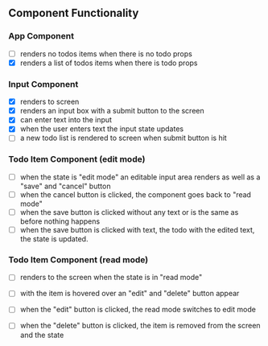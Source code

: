 ## Component Functionality
### App Component
- [ ] renders no todos items when there is no todo props
- [X] renders a list of todos items when there is todo props 
### Input Component 
- [X] renders to screen
- [X] renders an input box with a submit button to the screen
- [X] can enter text into the input 
- [X] when the user enters text the input state updates 
- [ ] a new todo list is rendered to screen when submit button is hit
### Todo Item Component (edit mode)
- [ ] when the state is "edit mode" an editable input area renders as well as a "save" and "cancel" button
- [ ] when the cancel button is clicked, the component goes back to "read mode"
- [ ] when the save button is clicked without any text or is the same as before nothing happens
- [ ] when the save button is clicked with text, the todo with the edited text, the state is updated.
### Todo Item Component (read mode)
- [ ] renders to the screen when the state is in "read mode"
- [ ] with the item is hovered over an "edit" and "delete" button appear 
- [ ] when the "edit" button is clicked, the read mode switches to edit mode 
- [ ] when the "delete" button is clicked, the item is removed from the screen and the state 










